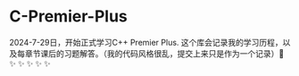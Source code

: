 # C-Premier-Plus

2024-7-29日，开始正式学习C++ Premier Plus.
这个库会记录我的学习历程，以及每章节课后的习题解答。（我的代码风格很乱，提交上来只是作为一个记录）:racehorse:
:sparkles: :sparkles: :sparkles: :sparkles: :sparkles:
